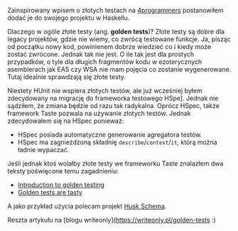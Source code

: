 Zainspirowany wpisem o złotych testach na [4programmers](https://4programmers.net/Mikroblogi/View/90241) postanowiłem dodać je do swojego projektu w Haskellu.

Dlaczego w ogóle złote testy (ang. **golden tests**)? Złote testy są dobre dla legacy projektów, gdzie nie wiemy, co zwrócą testowane funkcje. Ja,
pisząc od początku nowy kod, powinienem dobrze wiedzieć co i kiedy może zostać zwrócone. Jednak tak nie jest.
O ile tak jest dla prostych przypadków, o tyle dla długich fragmentów kodu w ezoterycznych asemblerach jak EAS czy WSA nie mam pojęcia co zostanie wygenerowane.
Tutaj idealnie sprawdzają się złote testy.

Niestety HUnit nie wspiera złotych testów, ale już wcześniej byłem zdecydowany na migrację do frameworka testowego HSpe].
Jednak nie sądziłem, że zmiana będzie od razu tak radykalna. Oprócz HSpec, także framework Taste pozwala na używanie złotych testów.
Jednak zdecydowałem się na HSpec ponieważ: 
* HSpec posiada automatyczne generowanie agregatora testów. 
* HSpec ma zagnieżdżoną składnię `describe`/`context`/`it`, którą można ładnie wypaczać.

Jeśli jednak ktoś wolałby złote testy we frameworku Taste znalazłem dwa teksty poświęcone temu zagadnieniu:
* [Introduction to golden testing](https://ro-che.info/articles/2017-12-04-golden-tests)
* [Golden tests are tasty](https://kseo.github.io/posts/2016-12-15-golden-tests-are-tasty.html)

A jako przykład użycia polecam projekt [Husk Schema](https://justinethier.github.io/husk-scheme/).

Reszta artykułu na [blogu writeonly](https://writeonly.pl/golden-tests :)

